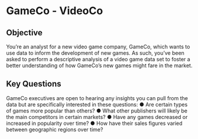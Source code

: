 # GameCo - VideoCo

## Objective
You’re an analyst for a new video game company, GameCo, which wants to
use data to inform the development of new games. As such, you’ve been
asked to perform a descriptive analysis of a video game data set to foster a
better understanding of how GameCo’s new games might fare in the market.

## Key Questions
GameCo executives are open to hearing any insights you can pull from the data but
are specifically interested in these questions:
● Are certain types of games more popular than others?
● What other publishers will likely be the main competitors in certain markets?
● Have any games decreased or increased in popularity over time?
● How have their sales figures varied between geographic regions over time?
